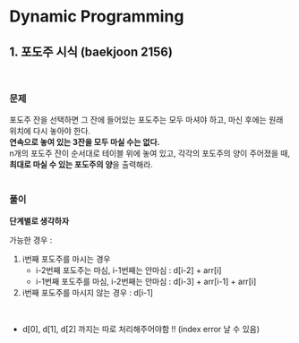 # Dynamic Programming

## 1. 포도주 시식 (baekjoon 2156) 
<br>

### 문제
포도주 잔을 선택하면 그 잔에 들어있는 포도주는 모두 마셔야 하고, 마신 후에는 원래 위치에 다시 놓아야 한다. <br>
**연속으로 놓여 있는 3잔을 모두 마실 수는 없다.** <br>
n개의 포도주 잔이 순서대로 테이블 위에 놓여 있고, 각각의 포도주의 양이 주어졌을 때, **최대로 마실 수 있는 포도주의 양**을 출력해라. <br>
<br>
### 풀이
**단계별로 생각하자** <br>

가능한 경우 : <br>
1. i번째 포도주를 마시는 경우<br>
    * i-2번째 포도주는 마심, i-1번째는 안마심 : d[i-2] + arr[i]
    * i-1번째 포도주를 마심, i-2번째는 안마심 : d[i-3] + arr[i-1] + arr[i]
2. i번째 포도주를 마시지 않는 경우 : d[i-1]
<br>

* d[0], d[1], d[2] 까지는 따로 처리해주어야함 !! (index error 날 수 있음)
